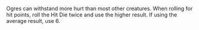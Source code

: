 Ogres can withstand more hurt than most other creatures. When rolling for hit points, roll the Hit Die twice and use the higher result. If using the average result, use 6.